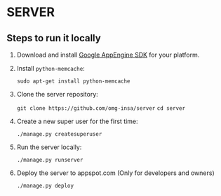 # SERVER

## Steps to run it locally

1. Download and install [Google AppEngine SDK](https://www.google.com/search?q=google+appengine+sdk) for your platform.

2. Install `python-memcache`:

    `sudo apt-get install python-memcache`

3. Clone the server repository:

    `git clone https://github.com/omg-insa/server`
    `cd server`

4. Create a new super user for the first time:

    `./manage.py createsuperuser`

5. Run the server locally:

    `./manage.py runserver`

6. Deploy the server to appspot.com (Only for developers and owners)

    `./manage.py deploy`
